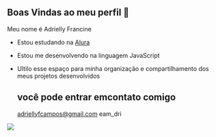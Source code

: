 ## Boas Vindas ao meu perfil 💜

Meu nome é Adrielly Francine 

- Estou estudando na [Alura](https://www.alura.com.br)
- Estou me desenvolvendo na linguagem JavaScript
- Ultilo esse espaço para minha organização e compartilhamento dos meus projetos desenvolvidos

  ## você pode entrar emcontato comigo
  adriellyfcampos@gmail.com
  eam_dri


![](https://media1.tenor.com/m/Q-aNBpS_K2UAAAAC/luffy-gear-5-gear-5.gif)
